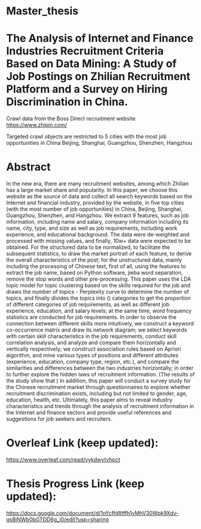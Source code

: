 # Master_thesis 

# The Analysis of Internet and Finance Industries Recruitment Criteria Based on Data Mining: A Study of Job Postings on Zhilian Recruitment Platform and a Survey on Hiring Discrimination in China.

Crawl data from the Boss Direct recruitment website https://www.zhipin.com/

Targeted crawl objects are restricted to 5 cities with the most job opportunities in China
Beijing, Shanghai, Guangzhou, Shenzhen, Hangzhou

# Abstract

In the new era, there are many recruitment websites, among which Zhilian has a large market share and popularity. In this paper, we choose this website as the source of data and collect all search keywords based on the Internet and financial industry, provided by the website, in five top cities (with the most number of job opportunities) in China, Beijing, Shanghai, Guangzhou, Shenzhen, and Hangzhou. We extract 9 features, such as job information, including name and salary, company information including its name, city, type, and size as well as job requirements, including work experience, and educational background. The data were de-weighted and processed with missing values, and finally, 10w+ data were expected to be obtained. For the structured data to be normalized, to facilitate the subsequent statistics, to draw the market portrait of each feature, to derive the overall characteristics of the post; for the unstructured data, mainly including the processing of Chinese text, first of all, using the features to extract the job name, based on Python software, jieba word separation, remove the stop words and other pre-processing. This paper uses the LDA topic model for topic clustering based on the skills required for the job and draws the number of topics - Perplexity curve to determine the number of topics, and finally divides the topics into () categories to get the proportion of different categories of job requirements, as well as different job experience, education, and salary levels; at the same time, word frequency statistics are conducted for job requirements. In order to observe the connection between different skills more intuitively, we construct a keyword co-occurrence matrix and draw its network diagram; we select keywords with certain skill characteristics in the job requirements, conduct skill correlation analysis, and analyze and compare them horizontally and vertically respectively; we construct association rules based on Apriori algorithm, and mine various types of positions and different attributes (experience, education, company type, region, etc.), and compare the similarities and differences between the two industries horizontally; in order to further explore the hidden laws of recruitment information. (The results of the study show that ) In addition, this paper will conduct a survey study for the Chinese recruitment market through questionnaires to explore whether recruitment discrimination exists, including but not limited to gender, age, education, health, etc. Ultimately, this paper aims to reveal industry characteristics and trends through the analysis of recruitment information in the Internet and finance sectors and provide useful references and suggestions for job seekers and recruiters.

# Overleaf Link (keep updated): 
https://www.overleaf.com/read/vykdwytvhpct
# Thesis Progress Link (keep updated): 
https://docs.google.com/document/d/1nYcfhWtffh1yMhV30Wpk9Xdv-qsBjNWb0bGTDD6g_i0/edit?usp=sharing

